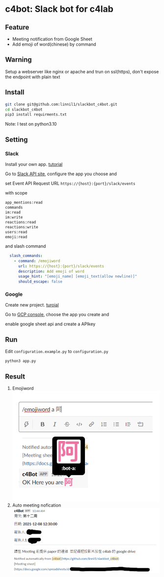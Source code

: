 # c4bot: Slack bot for c4lab

## Feature
* Meeting notification from Google Sheet
* Add emoji of word(chinese) by command

## Warning

Setup a webserver like nginx or apache and trun on ssl(https), don't expose the endpoint with plain text

## Install

``` bash
git clone git@github.com:linnil1/slackbot_c4bot.git
cd slackbot_c4bot
pip3 install requirments.txt
```

Note: I test on python3.10

## Setting

### Slack

Install your own app. [tutorial](https://api.slack.com/start/building/bolt-python)

Go to [Slack API site](https://api.slack.com/), configure the app you choose and

set Event API Request URL `https://{host}:{port}/slack/events`

with scope
```
app_mentions:read
commands
im:read
im:write
reactions:read
reactions:write
users:read
emoji:read
```

and slash command
``` yml
  slash_commands:
    - command: /emojiword
      url: https://{host}:{port}/slack/events
      description: Add emoji of word
      usage_hint: "[emoji_name] [emoji_text(allow newline)]"
      should_escape: false
```

### Google

Create new project. [turoial](https://developers.google.com/workspace/guides/create-project)

Go to [GCP console](https://console.cloud.google.com/apis/credentials), choose the app you create and

enable google sheet api and create a APIkey


## Run
Edit `configuration.example.py` to `configuration.py`

``` bash
python3 app.py
```

## Result
1. Emojiword
![](https://raw.githubusercontent.com/linnil1/slackbot_c4bot/master/emojiword.png)
2. Auto meeting nofication
![](https://raw.githubusercontent.com/linnil1/slackbot_c4bot/master/automeetnotify.png)
